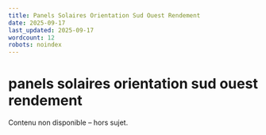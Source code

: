 ```yaml
---
title: Panels Solaires Orientation Sud Ouest Rendement
date: 2025-09-17
last_updated: 2025-09-17
wordcount: 12
robots: noindex
---
```


# panels solaires orientation sud ouest rendement

Contenu non disponible – hors sujet.